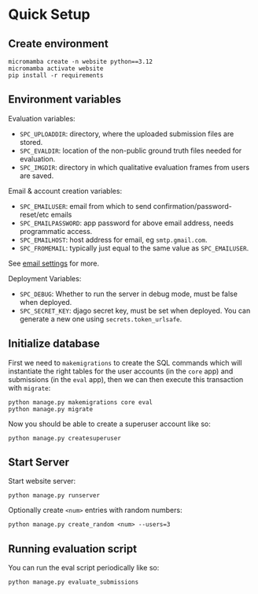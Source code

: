 # Quick Setup

## Create environment
```
micromamba create -n website python==3.12
micromamba activate website
pip install -r requirements
```

## Environment variables

Evaluation variables:
- `SPC_UPLOADDIR`: directory, where the uploaded submission files are stored.
- `SPC_EVALDIR`: location of the non-public ground truth files needed for evaluation.
- `SPC_IMGDIR`: directory in which qualitative evaluation frames from users are saved. 

Email & account creation variables:
- `SPC_EMAILUSER`: email from which to send confirmation/password-reset/etc emails
- `SPC_EMAILPASSWORD`: app password for above email address, needs programmatic access.
- `SPC_EMAILHOST`: host address for email, eg `smtp.gmail.com`.
- `SPC_FROMEMAIL`: typically just equal to the same value as `SPC_EMAILUSER`.

See [email settings](https://docs.djangoproject.com/en/5.2/topics/email/) for more. 

Deployment Variables:
- `SPC_DEBUG`: Whether to run the server in debug mode, must be false when deployed. 
- `SPC_SECRET_KEY`: djago secret key, must be set when deployed. You can generate a new one using `secrets.token_urlsafe`.

## Initialize database

First we need to `makemigrations` to create the SQL commands which will instantiate the right tables for the user accounts (in the `core` app) and submissions (in the `eval` app), then we can then execute this transaction with `migrate`:
```
python manage.py makemigrations core eval
python manage.py migrate
```

Now you should be able to create a superuser account like so:
```
python manage.py createsuperuser
```

## Start Server

Start website server: 
```
python manage.py runserver
```

Optionally create `<num>` entries with random numbers:
```
python manage.py create_random <num> --users=3
```

## Running evaluation script

You can run the eval script periodically like so:
```
python manage.py evaluate_submissions
```
